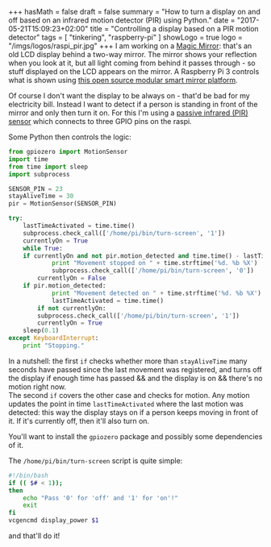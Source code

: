 +++
hasMath = false
draft = false
summary = "How to turn a display on and off based on an infrared motion detector (PIR) using Python."
date = "2017-05-21T15:09:23+02:00"
title = "Controlling a display based on a PIR motion detector"
tags = [
  "tinkering", "raspberry-pi"
]
showLogo = true
logo = "/imgs/logos/raspi_pir.jpg"
+++
I am working on a [Magic Mirror](https://www.raspberrypi.org/blog/magic-mirror/): that's an old LCD display behind a two-way mirror. The mirror shows your reflection when you look at it, but all light coming from behind it passes through - so stuff displayed on the LCD appears on the mirror. A Raspberry Pi 3 controls what is shown using [this open source modular smart mirror platform](https://magicmirror.builders/).

Of course I don't want the display to be always on - that'd be bad for my electricity bill. Instead I want to detect if a person is standing in front of the mirror and only then turn it on.
For this I'm using a [passive infrared (PIR) sensor](https://en.wikipedia.org/wiki/Passive_infrared_sensor) which connects to three GPIO pins on the raspi.

Some Python then controls the logic:

```python
from gpiozero import MotionSensor
import time
from time import sleep
import subprocess

SENSOR_PIN = 23
stayAliveTime = 30
pir = MotionSensor(SENSOR_PIN)

try:
    lastTimeActivated = time.time()
    subprocess.check_call(['/home/pi/bin/turn-screen', '1'])
    currentlyOn = True
    while True:
	if currentlyOn and not pir.motion_detected and time.time() - lastTimeActivated > stayAliveTime:
            print "Movement stopped on " + time.strftime('%d. %b %X')
            subprocess.check_call(['/home/pi/bin/turn-screen', '0'])
	    currentlyOn = False
	if pir.motion_detected:
            print "Movement detected on " + time.strftime('%d. %b %X')
            lastTimeActivated = time.time()
	    if not currentlyOn:
		subprocess.check_call(['/home/pi/bin/turn-screen', '1'])
		currentlyOn = True
	sleep(0.1)
except KeyboardInterrupt:
    print "Stopping."
```

In a nutshell: the first `if` checks whether more than `stayAliveTime` many seconds have passed since the last movement was registered, and turns off the display if enough time has passed && and the display is on && there's no motion right now.    
The second `if` covers the other case and checks for motion. Any motion updates the point in time `lastTimeActivated` where the last motion was detected: this way the display stays on if a person keeps moving in front of it. If it's currently off, then it'll also turn on.    

You'll want to install the `gpiozero` package and possibly some dependencies of it.

The `/home/pi/bin/turn-screen` script is quite simple:

```bash
#!/bin/bash
if (( $# < 1));
then
	echo "Pass '0' for 'off' and '1' for 'on'!"
	exit
fi
vcgencmd display_power $1
```

and that'll do it!
